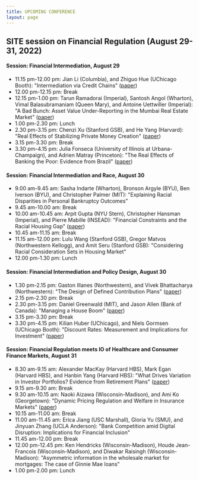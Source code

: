 ```yaml
---
title: UPCOMING CONFERENCE
layout: page
---
```


## SITE session on Financial Regulation (August 29-31, 2022)

#### Session: Financial Intermediation, August 29

* 11.15 pm-12.00 pm: Jian Li (Columbia), and Zhiguo Hue (UChicago Booth): "Intermediation via Credit Chains" ([paper](https://www.nber.org/system/files/working_papers/w29632/w29632.pdf))
* 12.00 pm-12.15 pm: Break
*	12.15 pm-1.00 pm: Tarun Ramadorai (Imperial), Santosh Angol (Wharton), Vimal Balasubramaniam (Queen Mary), and Antoine Uettwiller (Imperial): "A Bad Bunch: Asset Value Under-Reporting in the Mumbai Real Estate Market" ([paper](https://papers.ssrn.com/sol3/papers.cfm?abstract_id=4055401))
* 1.00 pm-2.30 pm: Lunch
*	2.30 pm-3.15 pm: Chenzi Xu (Stanford GSB), and He Yang (Harvard): "Real Effects of Stabilizing Private Money Creation" ([paper](https://chenzi-xu.com/docs/nationalbanks_xu_yang.pdf))
*	3.15 pm-3.30 pm: Break
*	3.30 pm-4.15 pm: Julia Fonseca (University of Illinois at Urbana-Champaign), and Adrien Matray (Princeton): "The Real Effects of Banking the Poor: Evidence from Brazil" ([paper](https://www.nber.org/system/files/working_papers/w30057/w30057.pdf))

#### Session: Financial Intermediation and Race, August 30
*	9.00 am-9.45 am: Sasha Indarte (Wharton), Bronson Argyle (BYU), Ben Iverson (BYU), and Christopher Palmer (MIT): "Explaining Racial Disparities in Personal Bankruptcy Outcomes" 
*	9.45 am-10.00 am: Break
*	10.00 am-10.45 am: Arpit Gupta (NYU Stern), Christopher Hansman (Imperial), and Pierre Mabille (INSEAD): "Financial Constraints and the Racial Housing Gap" ([paper](https://papers.ssrn.com/sol3/Delivery.cfm/SSRN_ID4163828_code3174931.pdf?abstractid=3969433&mirid=1))
*	10.45 am-11.15 am: Break
*	11.15 am-12.00 pm: Lulu Wang (Stanford GSB), Gregor Matvos (Northwestern Kellogg), and Amit Seru (Stanford GSB): "Considering Racial Consideration Sets in Housing Market"
*	12.00 pm-1.30 pm: Lunch

#### Session: Financial Intermediation and Policy Design, August 30
*	1.30 pm-2.15 pm: Gaston Illanes (Northwestern), and Vivek Bhattacharya (Northwestern): "The Design of Defined Contribution Plans" ([paper](https://www.nber.org/system/files/working_papers/w29981/w29981.pdf))
*	2.15 pm-2.30 pm: Break
*	2.30 pm-3.15 pm: Daniel Greenwald (MIT), and Jason Allen (Bank of Canada): "Managing a House Boom" ([paper](http://www.dlgreenwald.com/uploads/4/5/2/8/45280895/cdn_draft.pdf))
*	3.15 pm-3.30 pm: Break
*	3.30 pm-4.15 pm: Kilian Huber (UChicago), and Niels Gormsen (UChicago Booth): "Discount Rates: Measurement and Implications for Investment" ([paper](https://kilianhuber.github.io/website/GormsenHuber2022.pdf))

#### Session: Financial Regulation meets IO of Healthcare and Consumer Finance Markets, August 31
*	8.30 am-9.15 am: Alexander MacKay (Harvard HBS), Mark Egan (Harvard HBS), and Hanbin Yang (Harvard HBS): "What Drives Variation in Investor Portfolios? Evidence from Retirement Plans" ([paper](https://alexandermackay.org/files/What%20Drives%20Variation%20in%20Investor%20Portfolios%20-%20Evidence%20from%20Retirement%20Plans.pdf))
*	9.15 am-9.30 am: Break
*	9.30 am-10.15 am: Naoki Aizawa (Wisconsin-Madison), and Ami Ko (Georgetown): "Dynamic Pricing Regulation and Welfare in Insurance Markets" ([paper](http://www.ko-ami.com/uploads/1/0/5/9/105963965/aizawa_ko_nov2021.pdf))
*	10.15 am-11.00 am: Break
*	11.00 am-11.45 am: Erica Jiang (USC Marshall), Gloria Yu (SMU), and Jinyuan Zhang (UCLA Anderson): "Bank Competition amid Digital Disruption: Implications for Financial Inclusion"
*	11.45 am-12.00 pm: Break
*	12.00 pm-12.45 pm: Ken Hendricks (Wisconsin-Madison), Houde Jean-Francois (Wisconsin-Madison), and Diwakar Raisingh (Wisconsin-Madison): "Asymmetric information in the wholesale market for mortgages: The case of Ginnie Mae loans"
*	1.00 pm-2.00 pm: Lunch
